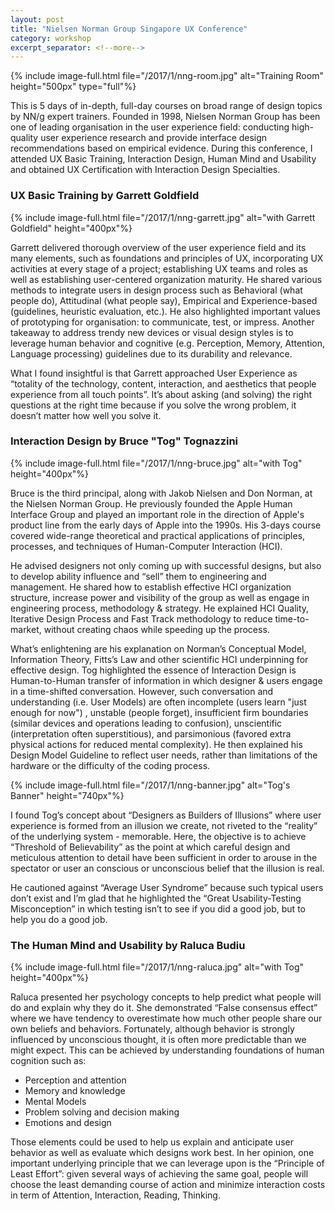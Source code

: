 ```yaml
---
layout: post
title: "Nielsen Norman Group Singapore UX Conference"
category: workshop
excerpt_separator: <!--more-->
---
```


{% include image-full.html file="/2017/1/nng-room.jpg" alt="Training Room" height="500px" type="full"%}

This is 5 days of in-depth, full-day courses on broad range of design topics by NN/g expert trainers. Founded in 1998, Nielsen Norman Group has been one of leading organisation in the user experience field: conducting high-quality user experience research and provide interface design recommendations based on empirical evidence. During this conference, I attended UX Basic Training, Interaction Design, Human Mind and Usability and obtained UX Certification with Interaction Design Specialties. 

<!--more-->

### UX Basic Training by Garrett Goldfield 

{% include image-full.html file="/2017/1/nng-garrett.jpg" alt="with Garrett Goldfield" height="400px"%}

Garrett delivered thorough overview of the user experience field and its many elements, such as foundations and principles of UX, incorporating UX activities at every stage of a project; establishing UX teams and roles as well as establishing user-centered organization maturity. He shared various methods to integrate users in design process such as Behavioral (what people do), Attitudinal (what people say), Empirical and Experience-based (guidelines, heuristic evaluation, etc.). He also highlighted important values of prototyping for organisation: to communicate, test, or impress. Another takeaway to address trendy new devices or visual design styles is to leverage human behavior and cognitive (e.g. Perception, Memory, Attention, Language processing) guidelines due to its durability and relevance.

What I found insightful is that Garrett approached User Experience as “totality of the technology, content, interaction, and aesthetics that people experience from all touch points”. It’s about asking (and solving) the right questions at the right time because if you solve the wrong problem, it doesn’t matter how well you solve it. 

### Interaction Design by Bruce "Tog" Tognazzini

{% include image-full.html file="/2017/1/nng-bruce.jpg" alt="with Tog" height="400px"%}

Bruce is the third principal, along with Jakob Nielsen and Don Norman, at the Nielsen Norman Group. He previously founded the Apple Human Interface Group and played an important role in the direction of Apple's product line from the early days of Apple into the 1990s. His 3-days course covered wide-range theoretical and practical applications of principles, processes, and techniques of Human-Computer Interaction (HCI). 

He advised designers not only coming up with successful designs, but also to develop ability influence and “sell” them to engineering and management. He shared how to establish effective HCI organization structure, increase power and visibility of the group as well as engage in engineering process, methodology & strategy. He explained HCI Quality, Iterative Design Process and Fast Track methodology to reduce time-to-market, without creating chaos while speeding up the process. 

What’s enlightening are his explanation on Norman’s Conceptual Model, Information Theory, Fitts’s Law and other scientific HCI underpinning for effective design. Tog highlighted the essence of Interaction Design is Human-to-Human transfer of information in which designer & users engage in a time-shifted conversation. However, such conversation and understanding (i.e. User Models) are often incomplete (users learn "just enough for now") , unstable (people forget), insufficient firm boundaries (similar devices and operations leading to confusion), unscientific (interpretation often superstitious), and parsimonious (favored extra physical actions for reduced mental complexity). He then explained his Design Model Guideline to reflect user needs, rather than limitations of the hardware or the difficulty of the coding process.

{% include image-full.html file="/2017/1/nng-banner.jpg" alt="Tog's Banner" height="740px"%}

I found Tog’s concept about “Designers as Builders of Illusions” where user experience is formed from an illusion we create, not riveted to the “reality” of the underlying system - memorable. Here, the objective is to achieve “Threshold of Believability” as the point at which careful design and  meticulous attention to detail have been sufficient in order to arouse in the spectator or user an conscious or unconscious belief that the illusion is real. 

He cautioned against “Average User Syndrome” because such typical users don’t exist and I’m glad that he highlighted the “Great Usability-Testing Misconception” in which testing isn’t to see if you did a good job, but to help you do a good job. 

### The Human Mind and Usability by Raluca Budiu

{% include image-full.html file="/2017/1/nng-raluca.jpg" alt="with Tog" height="400px"%}

Raluca presented her psychology concepts to help predict what people will do and explain why they do it. She demonstrated “False consensus effect” where we have tendency to overestimate how much other people share our own beliefs and behaviors. Fortunately, although behavior is strongly influenced by unconscious thought, it is often more predictable than we might expect. This can be achieved by understanding foundations of human cognition such as: 

- Perception and attention
- Memory and knowledge
- Mental Models
- Problem solving and decision making
- Emotions and design

Those elements could be used to help us explain and anticipate user behavior as well as evaluate which designs work best. In her opinion, one important underlying principle that we can leverage upon is the “Principle of Least Effort”: given several ways of achieving the same goal, people will choose the least demanding course of action and minimize interaction costs in term of Attention, Interaction, Reading, Thinking.
